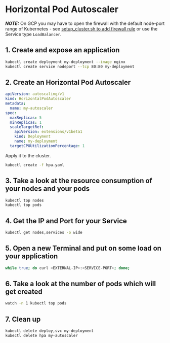 # Horizontal Pod Autoscaler

***NOTE:*** On GCP you may have to open the firewall with the default node-port range of Kubernetes - see [setup_cluster.sh to add firewall rule](../../setup_cluster.sh) or use the Service type `LoadBalancer`.

## 1. Create and expose an application

```bash
kubectl create deployment my-deployment --image nginx
kubectl create service nodeport --tcp 80:80 my-deployment
```

## 2. Create an Horizontal Pod Autoscaler

```yaml
apiVersion: autoscaling/v1
kind: HorizontalPodAutoscaler
metadata:
  name: my-autoscaler
spec:
  maxReplicas: 5
  minReplicas: 1
  scaleTargetRef:
    apiVersion: extensions/v1beta1
    kind: Deployment
    name: my-deployment
  targetCPUUtilizationPercentage: 1
```

Apply it to the cluster.

```bash
kubectl create -f hpa.yaml
```

## 3. Take a look at the resource consumption of your nodes and your pods

```bash
kubectl top nodes
kubectl top pods
```

## 4. Get the IP and Port for your Service

```bash
kubectl get nodes,services -o wide
```

## 5. Open a new Terminal and put on some load on your application

```bash
while true; do curl <EXTERNAL-IP>:<SERVICE-PORT>; done;
```

## 6. Take a look at the number of pods which will get created

```bash
watch -n 1 kubectl top pods
```

## 7. Clean up

```bash
kubectl delete deploy,svc my-deployment
kubectl delete hpa my-autoscaler
```
